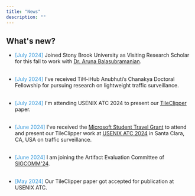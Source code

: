 ```yaml
---
title: "News"
description: ""
---
```


## What's new?
* <span style="color: #3498DB;">[July 2024]</span>
Joined Stony Brook University as Visiting Research Scholar for this fall to work with <a href="https://www3.cs.stonybrook.edu/~arunab/">Dr. Aruna Balasubramanian</a>. 
<br> <br> 

* <span style="color: #3498DB;">[July 2024]</span>
I've received TiH-iHub Anubhuti’s Chanakya Doctoral Fellowship for pursuing research on lightweight traffic surveillance.
<br> <br> 

* <span style="color: #3498DB;">[July 2024]</span> I'm attending USENIX ATC 2024 to present our <a href="https://www.usenix.org/conference/atc24/presentation/chaudhary">TileClipper</a> paper.
<br> <br> 

* <span style="color: #3498DB;">[June 2024]</span> I've received the <a href="https://www.microsoft.com/en-us/research/academic-program/academic-outreach/">Microsoft Student Travel Grant</a> to attend and present our TileClipper work at <a href="https://www.usenix.org/conference/atc24">USENIX ATC 2024</a> in Santa Clara, CA, USA on traffic surveillance.
<br> <br> 

* <span style="color: #3498DB;">[June 2024]</span> I am joining the Artifact Evaluation Committee of <a href="https://conferences.sigcomm.org/sigcomm/2024/cf-artifacts/">SIGCOMM'24</a>.
<br> <br> 

* <span style="color: #3498DB;">[May 2024]</span> Our TileClipper paper got accepted for publication at USENIX ATC.
<br> 


